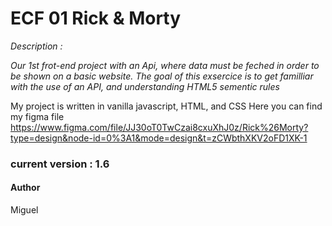  <h1>ECF 01 Rick & Morty</h1>

*Description :*

*Our 1st frot-end project with an Api, where data must be feched in order to be shown on a basic website.
The goal of this exsercice is to get familliar with the use of an API, and  understanding HTML5 sementic rules*

My project is written in vanilla javascript, HTML, and CSS
Here you can find my figma file
https://www.figma.com/file/JJ30oT0TwCzai8cxuXhJ0z/Rick%26Morty?type=design&node-id=0%3A1&mode=design&t=zCWbthXKV2oFD1XK-1

<h3>current version : 1.6 </h3>


<h4>Author</h4>
Miguel
